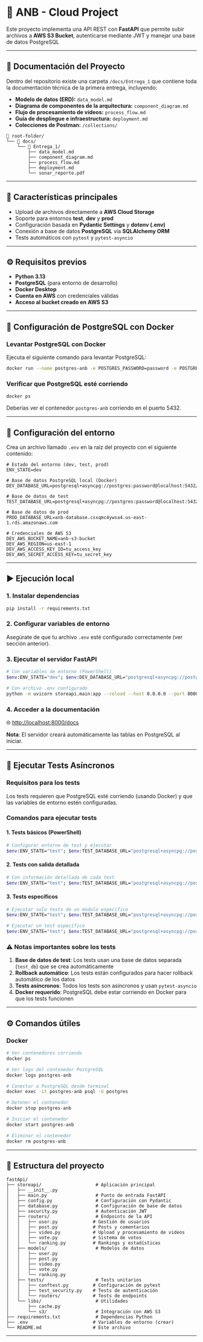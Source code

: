 # 🏀 ANB - Cloud Project

Este proyecto implementa una API REST con **FastAPI** que permite subir archivos a **AWS S3 Bucket**, autenticarse mediante JWT y manejar una base de datos PostgreSQL

---

## 📘 Documentación del Proyecto

Dentro del repositorio existe una carpeta `/docs/Entrega_1` que contiene toda la documentación técnica de la primera entrega, incluyendo:

- **Modelo de datos (ERD):** `data_model.md`
- **Diagrama de componentes de la arquitectura:** `component_diagram.md`
- **Flujo de procesamiento de videos:** `process_flow.md`
- **Guía de despliegue e infraestructura:** `deployment.md`
- **Colecciones de Postman:** `/collections/`

```
📂 root-folder/
└── 📂 docs/
    └── 📂 Entrega_1/
        ├── data_model.md
        ├── component_diagram.md
        ├── process_flow.md
        ├── deployment.md
        └── sonar_reporte.pdf
```

---

## 🚀 Características principales

* Upload de archivos directamente a **AWS Cloud Storage**
* Soporte para entornos **test**, **dev** y **prod**
* Configuración basada en **Pydantic Settings** y **dotenv (.env)**
* Conexión a base de datos **PostgreSQL** vía **SQLAlchemy ORM**
* Tests automáticos con `pytest` y `pytest-asyncio`

---

## ⚙️ Requisitos previos

* **Python 3.13**
* **PostgreSQL** (para entorno de desarrollo)
* **Docker Desktop**
* **Cuenta en AWS** con credenciales válidas
* **Acceso al bucket creado en AWS S3**

---

## 🐳 Configuración de PostgreSQL con Docker

### Levantar PostgreSQL con Docker
Ejecuta el siguiente comando para levantar PostgreSQL:

```bash
docker run --name postgres-anb -e POSTGRES_PASSWORD=password -e POSTGRES_DB=dev_db -p 5432:5432 -d postgres:15
```

### Verificar que PostgreSQL esté corriendo
```bash
docker ps
```

Deberías ver el contenedor `postgres-anb` corriendo en el puerto 5432.

---

## 🧩 Configuración del entorno

Crea un archivo llamado `.env` en la raíz del proyecto con el siguiente contenido:

```dotenv
# Estado del entorno (dev, test, prod)
ENV_STATE=dev

# Base de datos PostgreSQL local (Docker)
DEV_DATABASE_URL=postgresql+asyncpg://postgres:password@localhost:5432/dev_db

# Base de datos de test
TEST_DATABASE_URL=postgresql+asyncpg://postgres:password@localhost:5432/test_db

# Base de datos de prod 
PROD_DATABASE_URL=anb-database.csxqmc4ywsa4.us-east-1.rds.amazonaws.com

# Credenciales de AWS S3
DEV_AWS_BUCKET_NAME=anb-s3-bucket
DEV_AWS_REGION=us-east-1
DEV_AWS_ACCESS_KEY_ID=tu_access_key
DEV_AWS_SECRET_ACCESS_KEY=tu_secret_key
```

---

## ▶️ Ejecución local

### 1. Instalar dependencias
```bash
pip install -r requirements.txt
```

### 2. Configurar variables de entorno
Asegúrate de que tu archivo `.env` esté configurado correctamente (ver sección anterior).

### 3. Ejecutar el servidor FastAPI
```bash
# Con variables de entorno (PowerShell)
$env:ENV_STATE="dev"; $env:DEV_DATABASE_URL="postgresql+asyncpg://postgres:password@localhost:5432/dev_db"; python -m uvicorn storeapi.main:app --reload --host 0.0.0.0 --port 8000

# Con archivo .env configurado
python -m uvicorn storeapi.main:app --reload --host 0.0.0.0 --port 8000
```

### 4. Acceder a la documentación
🌐  [http://localhost:8000/docs](http://localhost:8000/docs)

**Nota**: El servidor creará automáticamente las tablas en PostgreSQL al iniciar.

---

## 🧪 Ejecutar Tests Asíncronos

### Requisitos para los tests
Los tests requieren que PostgreSQL esté corriendo (usando Docker) y que las variables de entorno estén configuradas.

### Comandos para ejecutar tests

#### 1. Tests básicos (PowerShell)
```bash
# Configurar entorno de test y ejecutar
$env:ENV_STATE="test"; $env:TEST_DATABASE_URL="postgresql+asyncpg://postgres:password@localhost:5432/test_db"; python -m pytest storeapi/tests/ -v
```

#### 2. Tests con salida detallada
```bash
# Con información detallada de cada test
$env:ENV_STATE="test"; $env:TEST_DATABASE_URL="postgresql+asyncpg://postgres:password@localhost:5432/test_db"; python -m pytest storeapi/tests/ -v --tb=short
```

#### 3. Tests específicos
```bash
# Ejecutar solo tests de un módulo específico
$env:ENV_STATE="test"; $env:TEST_DATABASE_URL="postgresql+asyncpg://postgres:password@localhost:5432/test_db"; python -m pytest storeapi/tests/routers/test_user.py -v

# Ejecutar un test específico
$env:ENV_STATE="test"; $env:TEST_DATABASE_URL="postgresql+asyncpg://postgres:password@localhost:5432/test_db"; python -m pytest storeapi/tests/routers/test_user.py::test_create_user -v
```

### ⚠️ Notas importantes sobre los tests

1. **Base de datos de test**: Los tests usan una base de datos separada (`test_db`) que se crea automáticamente
2. **Rollback automático**: Los tests están configurados para hacer rollback automático de los datos
3. **Tests asíncronos**: Todos los tests son asíncronos y usan `pytest-asyncio`
4. **Docker requerido**: PostgreSQL debe estar corriendo en Docker para que los tests funcionen

---

## ⚙️ Comandos útiles

### Docker
```bash
# Ver contenedores corriendo
docker ps

# Ver logs del contenedor PostgreSQL
docker logs postgres-anb

# Conectar a PostgreSQL desde terminal
docker exec -it postgres-anb psql -U postgres

# Detener el contenedor
docker stop postgres-anb

# Iniciar el contenedor
docker start postgres-anb

# Eliminar el contenedor
docker rm postgres-anb
```

---

## 📁 Estructura del proyecto

```
fastApi/
├── storeapi/                    # Aplicación principal
│   ├── __init__.py
│   ├── main.py                  # Punto de entrada FastAPI
│   ├── config.py                # Configuración con Pydantic
│   ├── database.py              # Configuración de base de datos
│   ├── security.py              # Autenticación JWT
│   ├── routers/                 # Endpoints de la API
│   │   ├── user.py             # Gestión de usuarios
│   │   ├── post.py             # Posts y comentarios
│   │   ├── video.py            # Upload y procesamiento de videos
│   │   ├── vote.py             # Sistema de votos
│   │   └── ranking.py          # Rankings y estadísticas
│   ├── models/                  # Modelos de datos
│   │   ├── user.py
│   │   ├── post.py
│   │   ├── video.py
│   │   ├── vote.py
│   │   └── ranking.py
│   ├── tests/                   # Tests unitarios
│   │   ├── conftest.py         # Configuración de pytest
│   │   ├── test_security.py    # Tests de autenticación
│   │   └── routers/            # Tests de endpoints
│   └── libs/                    # Utilidades
│       ├── cache.py
│       └── s3/                  # Integración con AWS S3
├── requirements.txt             # Dependencias Python
├── .env                        # Variables de entorno (crear)
└── README.md                   # Este archivo
```

---
